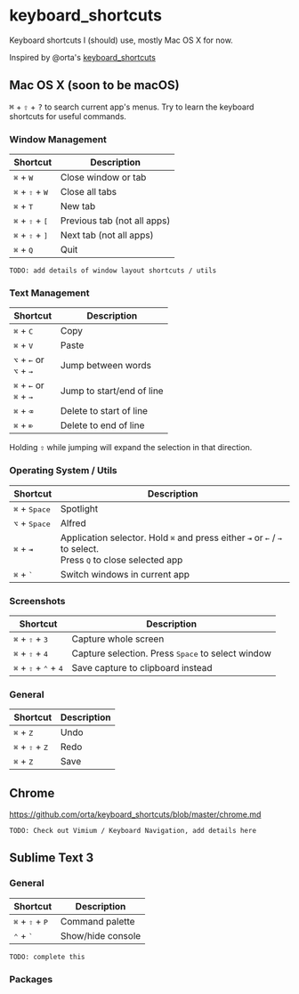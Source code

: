 # keyboard_shortcuts
Keyboard shortcuts I (should) use, mostly Mac OS X for now.

Inspired by @orta's [keyboard_shortcuts](https://github.com/orta/keyboard_shortcuts)

<!---
[TOC]
-->
<!---
	See keyboard icons here: http://docs.sublimetext.info/en/latest/reference/keyboard_shortcuts_osx.html

	or here:

	HTML Entity     GLYPH  NAME
	&#63743;              Apple
	&#8984;         ⌘      Command, Cmd, Clover, (formerly) Apple
	&#8963;         ⌃      Control, Ctl, Ctrl
	&#8997;         ⌥      Option, Opt, (Windows) Alt
	&#8679;         ⇧      Shift
	&#8682;         ⇪      Caps lock
	&#9167;         ⏏      Eject
	&#8617;         ↩      Return, Carriage Return
	&#8629; &crarr; ↵      Return, Carriage Return
	&#9166;         ⏎      Return, Carriage Return
	&#8996;         ⌤      Enter
	&#9003;         ⌫      Delete, Backspace
	&#8998;         ⌦      Forward Delete
	&#9099;         ⎋      Escape, Esc
	&#8594; &rarr;  →      Right arrow
	&#8592; &larr;  ←      Left arrow
	&#8593; &uarr;  ↑      Up arrow
	&#8595; &darr;  ↓      Down arrow
	&#8670;         ⇞      Page Up, PgUp
	&#8671;         ⇟      Page Down, PgDn
	&#8598;         ↖      Home
	&#8600;         ↘      End
	&#8999;         ⌧      Clear
	&#8677;         ⇥      Tab, Tab Right, Horizontal Tab
	&#8676;         ⇤      Shift Tab, Tab Left, Back-tab
	&#9250;         ␢      Space, Blank
	&#9251;         **␣**  Space, Blank
-->
<!---
	see keyboard preferences for more useful shortcuts
-->

## Mac OS X (soon to be macOS)

<kbd>⌘</kbd> + <kbd>⇧</kbd> + <kbd>?</kbd> to search current app's menus.
Try to learn the keyboard shortcuts for useful commands.

### Window Management

<!---
| Left-aligned | Center-aligned | Right-aligned |
| :---         |     :---:      |          ---: |
| git status   | git status     | git status    |
| git diff     | git diff       | git diff      |
-->

| Shortcut | Description |
| -------- | ----------- |
| <kbd>⌘</kbd> + <kbd>W</kbd> | Close window or tab |
| <kbd>⌘</kbd> + <kbd>⇧</kbd> + <kbd>W</kbd> | Close all tabs |
| <kbd>⌘</kbd> + <kbd>T</kbd> | New tab |
| <kbd>⌘</kbd> + <kbd>⇧</kbd> + <kbd>[</kbd> | Previous tab (not all apps) |
| <kbd>⌘</kbd> + <kbd>⇧</kbd> + <kbd>]</kbd> | Next tab (not all apps) |
| <kbd>⌘</kbd> + <kbd>Q</kbd> | Quit |

`TODO: add details of window layout shortcuts / utils`

### Text Management

| Shortcut | Description |
| -------- | ----------- |
| <kbd>⌘</kbd> + <kbd>C</kbd> | Copy |
| <kbd>⌘</kbd> + <kbd>V</kbd> | Paste |
| <kbd>⌥</kbd> + <kbd>←</kbd> or<br/><kbd>⌥</kbd> + <kbd>→</kbd> | Jump between words |
| <kbd>⌘</kbd> + <kbd>←</kbd> or<br/><kbd>⌘</kbd> + <kbd>→</kbd> | Jump to start/end of line |
| <kbd>⌘</kbd> + <kbd>⌫</kbd> | Delete to start of line |
| <kbd>⌘</kbd> + <kbd>⌦</kbd> | Delete to end of line |

Holding <kbd>⇧</kbd> while jumping will expand the selection in that direction.

### Operating System / Utils

| Shortcut | Description |
| -------- | ----------- |
| <kbd>⌘</kbd> + <kbd>Space</kbd> | Spotlight |
| <kbd>⌥</kbd> + <kbd>Space</kbd> | Alfred |
| <kbd>⌘</kbd> + <kbd>⇥</kbd> | Application selector. Hold <kbd>⌘</kbd> and press either <kbd>⇥</kbd> or <kbd>←</kbd> / <kbd>→</kbd> to select.<br/>Press <kbd>Q</kbd> to close selected app |
| <kbd>⌘</kbd> + <kbd>`</kbd> | Switch windows in current app |

### Screenshots

| Shortcut | Description |
| -------- | ----------- |
| <kbd>⌘</kbd> + <kbd>⇧</kbd> + <kbd>3</kbd> | Capture whole screen |
| <kbd>⌘</kbd> + <kbd>⇧</kbd> + <kbd>4</kbd> | Capture selection. Press <kbd>Space</kbd> to select window |
| <kbd>⌘</kbd> + <kbd>⇧</kbd> + <kbd>⌃</kbd> + <kbd>4</kbd> | Save capture to clipboard instead |


### General

| Shortcut | Description |
| -------- | ----------- |
| <kbd>⌘</kbd> + <kbd>Z</kbd> | Undo |
| <kbd>⌘</kbd> + <kbd>⇧</kbd> + <kbd>Z</kbd> | Redo |
| <kbd>⌘</kbd> + <kbd>Z</kbd> | Save |


## Chrome

https://github.com/orta/keyboard_shortcuts/blob/master/chrome.md

`TODO: Check out Vimium / Keyboard Navigation, add details here`


## Sublime Text 3

### General

| Shortcut | Description |
| -------- | ----------- |
| <kbd>⌘</kbd> + <kbd>⇧</kbd> + <kbd>P</kbd> | Command palette |
| <kbd>⌃</kbd> + <kbd>`</kbd> | Show/hide console |

`TODO: complete this`
<!---
	http://docs.sublimetext.info/en/latest/reference/keyboard_shortcuts_osx.html
	https://scotch.io/bar-talk/sublime-text-keyboard-shortcuts
	https://www.cheatography.com/tdeyle/cheat-sheets/sublime-text-3/
	https://www.shortcutfoo.com/app/dojos/sublime-text-3-win/cheatsheet
	https://webdesign.tutsplus.com/tutorials/useful-shortcuts-for-a-faster-workflow-in-sublime-text-3--cms-22185
	http://sweetme.at/2013/08/08/sublime-text-keyboard-shortcuts/
	https://scotch.io/bar-talk/the-complete-visual-guide-to-sublime-text-3-getting-started-and-keyboard-shortcuts
-->

### Packages
